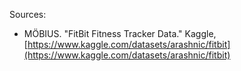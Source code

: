 Sources: 

* MÖBIUS. "FitBit Fitness Tracker Data." Kaggle, [https://www.kaggle.com/datasets/arashnic/fitbit](https://www.kaggle.com/datasets/arashnic/fitbit)
